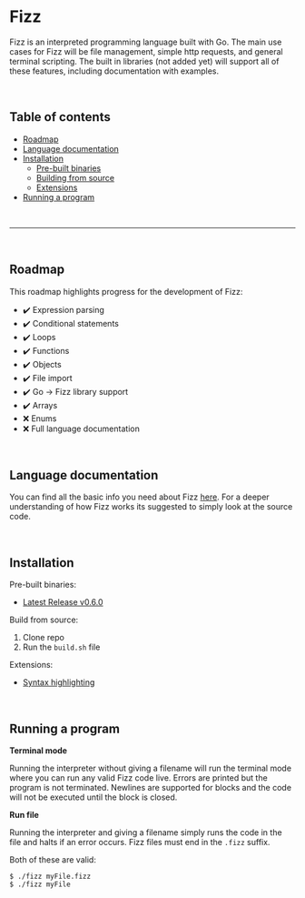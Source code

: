 # **Fizz**

Fizz is an interpreted programming language built with Go. The main use cases for Fizz will be file management, simple http requests, and general terminal scripting. The built in libraries (not added yet) will support all of these features, including documentation with examples.

<br>

## Table of contents

- [Roadmap](#roadmap)
- [Language documentation](#language-documentation)
- [Installation](#installation)
  - [Pre-built binaries](#pre-built-binaries)
  - [Building from source](#building-from-source)
  - [Extensions](#extensions)
- [Running a program](#running-a-program)

<br>

---

<br>

## <a id="roadmap"></a> Roadmap

This roadmap highlights progress for the development of Fizz:

- ✔️ Expression parsing
- ✔️ Conditional statements
- ✔️ Loops
- ✔️ Functions
- ✔️ Objects
- ✔️ File import
- ✔️ Go -> Fizz library support
- ✔️ Arrays
- ❌ Enums
- ❌ Full language documentation

<br>

## <a id="language-documentation"></a> Language documentation

You can find all the basic info you need about Fizz [here](./docs/lang.md). For a deeper understanding of how Fizz works its suggested to simply look at the source code.

<br>

## <a id="installation"></a> Installation

<a id="pre-built-binaries"></a> Pre-built binaries:

- [Latest Release v0.6.0](https://github.com/jesperkha/Fizz/releases/tag/v0.6.0)

<a id="building-from-source"></a> Build from source:

1. Clone repo
2. Run the `build.sh` file

<a id="extensions"></a> Extensions:

- [Syntax highlighting](https://github.com/jesperkha/fizz-extensions)

<br>

## <a id="running-a-program"></a> Running a program

**Terminal mode**

Running the interpreter without giving a filename will run the terminal mode where you can run any valid Fizz code live. Errors are printed but the program is not terminated. Newlines are supported for blocks and the code will not be executed until the block is closed.

**Run file**

Running the interpreter and giving a filename simply runs the code in the file and halts if an error occurs. Fizz files must end in the `.fizz` suffix.

Both of these are valid:

```console
$ ./fizz myFile.fizz
$ ./fizz myFile
```
